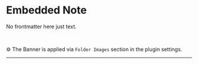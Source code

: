 # Embedded Note

No frontmatter here just text.

<br>

⚙️ The Banner is applied via `Folder Images` section in the plugin settings.

---